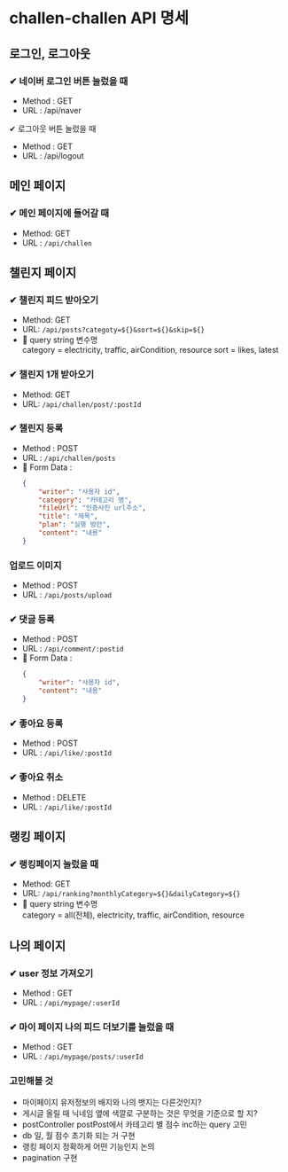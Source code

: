 # challen-challen API 명세

## 로그인, 로그아웃

### ✔ 네이버 로그인 버튼 눌렀을 때
-  Method : GET
-  URL : /api/naver

✔ 로그아웃 버튼 눌렀을 때
-  Method : GET
-  URL : /api/logout

## 메인 페이지
### ✔ 메인 페이지에 들어갈 때 
- Method: GET
- URL : `/api/challen`

## 챌린지 페이지
### ✔ 챌린지 피드 받아오기
- Method: GET
- URL: `/api/posts?categoty=${}&sort=${}&skip=${}`
- 📌 query string 변수명<br>
category = electricity, traffic, airCondition, resource
sort = likes, latest

### ✔ 챌린지 1개 받아오기
- Method: GET
- URL: `/api/challen/post/:postId`

### ✔ 챌린지 등록
- Method : POST
- URL : `/api/challen/posts`
- 📌 Form Data :
  ```json
  {
      "writer": "사용자 id",
      "category": "카테고리 명",
      "fileUrl": "인증사진 url주소",
      "title": "제목",
      "plan": "실행 방안",
      "content": "내용"
  }
  ```

### 업로드 이미지
- Method : POST
- URL : `/api/posts/upload`

### ✔ 댓글 등록
- Method : POST
- URL : `/api/comment/:postid`
- 📌 Form Data :
  ```json
  {
      "writer": "사용자 id",
      "content": "내용"
  }
  ```

### ✔ 좋아요 등록
- Method : POST
- URL : `/api/like/:postId`

### ✔ 좋아요 취소
- Method : DELETE
- URL : `/api/like/:postId`

## 랭킹 페이지

### ✔ 랭킹페이지 눌렀을 때
- Method: GET
- URL: `/api/ranking?monthlyCategory=${}&dailyCategory=${}`
- 📌 query string 변수명<br>
category = all(전체), electricity, traffic, airCondition, resource<br>

## 나의 페이지
### ✔ user 정보 가져오기
- Method : GET
- URL : `/api/mypage/:userId`

### ✔ 마이 페이지 나의 피드 더보기를 눌렀을 때
- Method : GET
- URL : `/api/mypage/posts/:userId`


### 고민해볼 것
-  마이페이지 유저정보의 배지와 나의 뱃지는 다른것인지?
-  게시글 올릴 때 닉네임 옆에 색깔로 구분하는 것은 무엇을 기준으로 할 지?
-  postController postPost에서 카테고리 별 점수 inc하는 query 고민  
-  db 일, 월 점수 초기화 되는 거 구현
-  랭킹 페이지 정확하게 어떤 기능인지 논의
-  pagination 구현